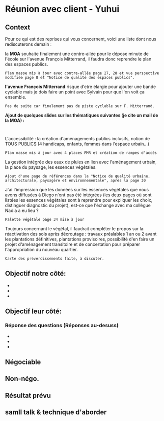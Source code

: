 # Réunion avec client - Yuhui
## Context

Pour ce qui est des reprises qui vous concernent, voici une liste dont nous rediscuterons demain :

la **MOA** souhaite finalement une contre-allée pour le dépose minute de l'école sur l'avenue François Mitterrand, il faudra donc reprendre le plan des espaces publics.

```Plan masse mis à jour avec contre-allée page 27, 28 et vue perspective modifiée page 8 et "Notice de qualité des espaces publics".```

**l'avenue François Mitterrand** risque d'etre élargie pour ajouter une bande cyclable mais je dois faire un point avec Sylvain pour que l'on voit ça ensemble.

```Pas de suite car finalement pas de piste cyclable sur F. Mitterrand.```

**Ajout de quelques slides sur les thématiques suivantes (je cite un mail de la MOA) :**

```                                 ```

L'accessibilité : la création d'aménagements publics inclusifs, notion de TOUS PUBLICS (4 handicaps, enfants, femmes dans l'espace urbain...)  

```Plan masse mis à jour avec 4 places PMR et création de rampes d'accès```

La gestion intégrée des eaux de pluies en lien avec l'aménagement urbain, la place du paysage, les essences végétales.  

```Ajout d'une page de références dans la "Notice de qualité urbaine, architecturale, paysagère et environnementale", après la page 30```

J'ai l'impression que les données sur les essences végétales que nous avons diffusées à Diego n'ont pas été intégrées (les deux pages où sont listées les essences végétales sont à reprendre pour expliquer les choix, distinguer diagnostic du projet), est-ce que l'échange avec ma collègue Nadia a eu lieu ?

```Palette végétale page 34 mise à jour```

Toujours concernant le végétal, il faudrait compléter le propos sur la réactivation des sols après décroutage : travaux préalables 1 an ou 2 avant les plantations définitives, plantations provisoires, possibilité d'en faire un projet d'aménagement transitoire et de concertation pour préparer l'appropriation du nouveau quartier.

```Carte des préverdissements faite, à discuter.```

## Objectif notre côté:
-
-
-
## Objectif leur côté:
### Réponse des questions (Réponses au-desuss)
-
-
-
## Négociable
## Non-négo.
## Résultat prévu


## samll talk & technique d'aborder
